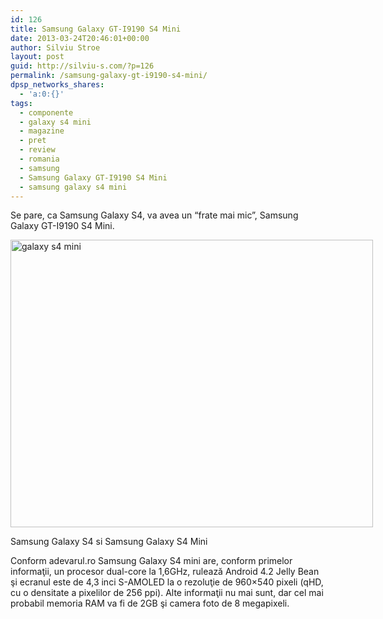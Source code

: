 ```yaml
---
id: 126
title: Samsung Galaxy GT-I9190 S4 Mini
date: 2013-03-24T20:46:01+00:00
author: Silviu Stroe
layout: post
guid: http://silviu-s.com/?p=126
permalink: /samsung-galaxy-gt-i9190-s4-mini/
dpsp_networks_shares:
  - 'a:0:{}'
tags:
  - componente
  - galaxy s4 mini
  - magazine
  - pret
  - review
  - romania
  - samsung
  - Samsung Galaxy GT-I9190 S4 Mini
  - samsung galaxy s4 mini
---
```

Se pare, ca Samsung Galaxy S4, va avea un &#8220;frate mai mic&#8221;, Samsung Galaxy GT-I9190 S4 Mini.

<div style="width: 590px" class="wp-caption alignnone">
  <img alt="galaxy s4 mini" src="http://cdn.gsmarena.com/vv/newsimg/13/03/s4-mini-live-photos/gsmarena_001.jpg" width="580" height="460" />
  
  <p class="wp-caption-text">
    Samsung Galaxy S4 si Samsung Galaxy S4 Mini
  </p>
</div>

Conform adevarul.ro Samsung Galaxy S4 mini are, conform primelor informaţii, un procesor dual-core la 1,6GHz, rulează Android 4.2 Jelly Bean şi ecranul este de 4,3 inci S-AMOLED la o rezoluţie de 960&#215;540 pixeli (qHD, cu o densitate a pixelilor de 256 ppi). Alte informaţii nu mai sunt, dar cel mai probabil memoria RAM va fi de 2GB şi camera foto de 8 megapixeli.